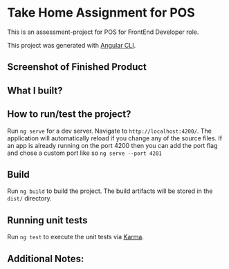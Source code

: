 # Take Home Assignment for POS

This is an assessment-project for POS for FrontEnd Developer role.

This project was generated with [Angular CLI](https://github.com/angular/angular-cli).

## Screenshot of Finished Product

## What I built?

## How to run/test the project?
Run `ng serve` for a dev server. Navigate to `http://localhost:4200/`. The application will automatically reload if you change any of the source files. If an app is already running on the port 4200 then you can add the port flag and chose a custom port like so `ng serve --port 4201`

## Build

Run `ng build` to build the project. The build artifacts will be stored in the `dist/` directory.

## Running unit tests

Run `ng test` to execute the unit tests via [Karma](https://karma-runner.github.io).

## Additional Notes: